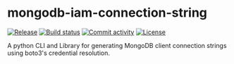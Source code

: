 # mongodb-iam-connection-string

[![Release](https://img.shields.io/github/v/release/darrengruber/mongodb-iam-connection-string)](https://img.shields.io/github/v/release/darrengruber/mongodb-iam-connection-string)
[![Build status](https://img.shields.io/github/actions/workflow/status/darrengruber/mongodb-iam-connection-string/main.yml?branch=main)](https://github.com/darrengruber/mongodb-iam-connection-string/actions/workflows/main.yml?query=branch%3Amain)
[![Commit activity](https://img.shields.io/github/commit-activity/m/darrengruber/mongodb-iam-connection-string)](https://img.shields.io/github/commit-activity/m/darrengruber/mongodb-iam-connection-string)
[![License](https://img.shields.io/github/license/darrengruber/mongodb-iam-connection-string)](https://img.shields.io/github/license/darrengruber/mongodb-iam-connection-string)

A python CLI and Library for generating MongoDB client connection strings using boto3's credential resolution.
